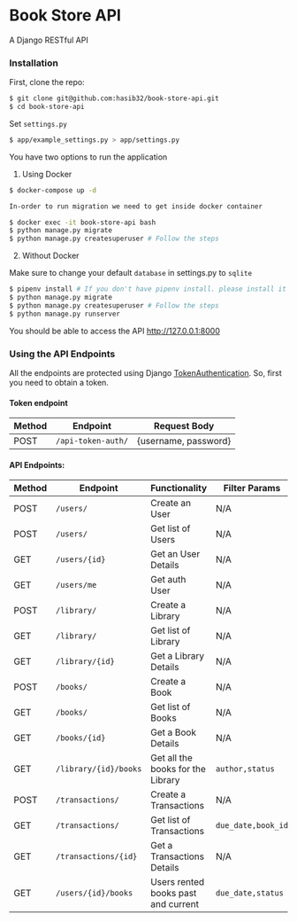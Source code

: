 # Book Store API
A Django RESTful API
### Installation
First, clone the repo:
```bash
$ git clone git@github.com:hasib32/book-store-api.git
$ cd book-store-api
```
Set `settings.py`
```bash
$ app/example_settings.py > app/settings.py
```

You have two options to run the application
1. Using Docker
```bash
$ docker-compose up -d
```
```bash
In-order to run migration we need to get inside docker container

$ docker exec -it book-store-api bash
$ python manage.py migrate
$ python manage.py createsuperuser # Follow the steps
```
2. Without Docker

Make sure to change your default `database` in settings.py to `sqlite`
```bash
$ pipenv install # If you don't have pipenv install. please install it first.
$ python manage.py migrate
$ python manage.py createsuperuser # Follow the steps
$ python manage.py runserver
```
You should be able to access the API http://127.0.0.1:8000
### Using the API Endpoints
All the endpoints are protected using Django [TokenAuthentication](https://www.django-rest-framework.org/api-guide/authentication/#tokenauthentication).
So, first you need to obtain a token.

#### Token endpoint
Method | Endpoint | Request Body
--- | --- | ---
POST | `/api-token-auth/` | {username, password}

#### API Endpoints:
Method | Endpoint | Functionality | Filter Params | Ordering
--- | --- | --- | --- | ---
POST | `/users/` | Create an User| N/A | N/A
POST | `/users/` | Get list of Users | N/A | N/A
GET | `/users/{id}` | Get an User Details | N/A | N/A
GET | `/users/me` | Get auth User | N/A | N/A
POST | `/library/` | Create a Library | N/A | N/A
GET | `/library/` | Get list of Library | N/A | N/A
GET | `/library/{id}` | Get a Library Details | N/A | N/A
POST | `/books/` | Create a Book | N/A | N/A
GET | `/books/` | Get list of Books  | N/A | N/A
GET | `/books/{id}` | Get a Book Details  | N/A | N/A
GET | `/library/{id}/books` | Get all the books for the Library  | `author,status` | `title,author`
POST | `/transactions/` | Create a Transactions | N/A | N/A
GET | `/transactions/` | Get list of Transactions | `due_date,book_id` | `due_date`
GET | `/transactions/{id}` | Get a Transactions Details | N/A | N/A
GET | `/users/{id}/books` | Users rented books past and current | `due_date,status` | `due_date`
